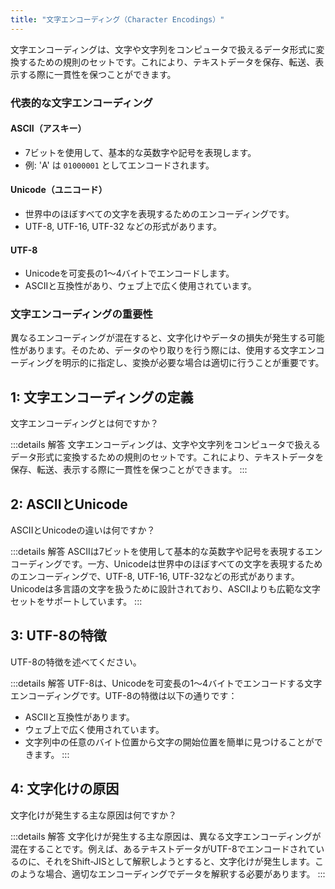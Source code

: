 ```yaml
---
title: "文字エンコーディング（Character Encodings）"
---
```

文字エンコーディングは、文字や文字列をコンピュータで扱えるデータ形式に変換するための規則のセットです。これにより、テキストデータを保存、転送、表示する際に一貫性を保つことができます。

### 代表的な文字エンコーディング

#### ASCII（アスキー）

- 7ビットを使用して、基本的な英数字や記号を表現します。
- 例: 'A' は `01000001` としてエンコードされます。

#### Unicode（ユニコード）

- 世界中のほぼすべての文字を表現するためのエンコーディングです。
- UTF-8, UTF-16, UTF-32 などの形式があります。

#### UTF-8

- Unicodeを可変長の1〜4バイトでエンコードします。
- ASCIIと互換性があり、ウェブ上で広く使用されています。

### 文字エンコーディングの重要性

異なるエンコーディングが混在すると、文字化けやデータの損失が発生する可能性があります。そのため、データのやり取りを行う際には、使用する文字エンコーディングを明示的に指定し、変換が必要な場合は適切に行うことが重要です。

## 1: 文字エンコーディングの定義

文字エンコーディングとは何ですか？

:::details 解答
文字エンコーディングは、文字や文字列をコンピュータで扱えるデータ形式に変換するための規則のセットです。これにより、テキストデータを保存、転送、表示する際に一貫性を保つことができます。
:::

## 2: ASCIIとUnicode

ASCIIとUnicodeの違いは何ですか？

:::details 解答
ASCIIは7ビットを使用して基本的な英数字や記号を表現するエンコーディングです。一方、Unicodeは世界中のほぼすべての文字を表現するためのエンコーディングで、UTF-8, UTF-16, UTF-32などの形式があります。Unicodeは多言語の文字を扱うために設計されており、ASCIIよりも広範な文字セットをサポートしています。
:::

## 3: UTF-8の特徴

UTF-8の特徴を述べてください。

:::details 解答
UTF-8は、Unicodeを可変長の1〜4バイトでエンコードする文字エンコーディングです。UTF-8の特徴は以下の通りです：

- ASCIIと互換性があります。
- ウェブ上で広く使用されています。
- 文字列中の任意のバイト位置から文字の開始位置を簡単に見つけることができます。
:::

## 4: 文字化けの原因

文字化けが発生する主な原因は何ですか？

:::details 解答
文字化けが発生する主な原因は、異なる文字エンコーディングが混在することです。例えば、あるテキストデータがUTF-8でエンコードされているのに、それをShift-JISとして解釈しようとすると、文字化けが発生します。このような場合、適切なエンコーディングでデータを解釈する必要があります。
:::
